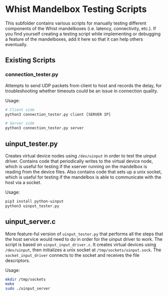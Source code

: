 # Whist Mandelbox Testing Scripts

This subfolder contains various scripts for manually testing different components of the Whist mandelboxes (i.e. latency, connectivity, etc.). If you find yourself creating a testing script while implementing or debugging a feature of the mandelboxes, add it here so that it can help others eventually.

## Existing Scripts

### connection_tester.py

Attempts to send UDP packets from client to host and records the delay, for troubleshooting whether timeouts could be an issue in connection quality.

Usage:

```bash
# Client side
python3 connection_tester.py client [SERVER IP]

# Server side
python3 connection_tester.py server
```

## uinput_tester.py

Creates virtual device nodes using `/dev/uinput` in order to test the uinput driver. Contains code that periodically writes to the virtual device node, which is useful for testing if the xserver running on the mandelbox is reading from the device files. Also contains code that sets up a unix socket, which is useful for testing if the mandelbox is able to communicate with the host via a socket.

Usage:

```bash
pip3 install python-uinput
python3 uinput_tester.py
```

## uinput_server.c

More feature-ful version of `uinput_tester.py` that performs all the steps that the host service would need to do in order for the uinput driver to work. The script is based on `uinput_input_driver.c`. It creates virtual devices using `/dev/uinput`, then initializes a unix socket at `/tmp/sockets/uinput.sock`. The `socket_input_driver` connects to the socket and receives the file descriptors.

Usage:

```bash
mkdir /tmp/sockets
make
sudo ./uinput_server
```
